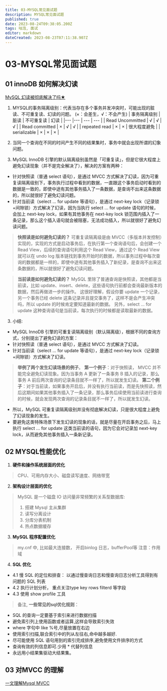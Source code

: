 ```yaml
---
title: 03-MYSQL常见面试题
description: MYSQL常见面试题
published: true
date: 2023-08-24T09:38:05.200Z
tags: 咕泡, 面试
editor: markdown
dateCreated: 2023-08-23T07:11:38.907Z
---
```


# 03-MYSQL常见面试题

## 01 innoDB 如何解决幻读
[MySQL 幻读被彻底解决了吗★](https://blog.csdn.net/m0_71777195/article/details/126968432)
1. MYSQL的事务隔离级别：代表当存在多个事务并发冲突时，可能出现的脏读、不可重复读、幻读的问题。 (×：会差生，√：不会产生)
  | 事务隔离级别        | 脏读 |  不可重复读 | 幻读 | 
  |---                |---  | ---        | --- |
  | Read Uncommitted  |   √ |    √       | √   |
  | Read committed    |   × |    √       |  √  |
  | repeated read     |  ×  |    ×       |  很大程度避免  |
  | serializable      |   × |    ×       |  × |
  
2. 当同一个查询在不同的时间产生不同的结果集时，事务中就会出现所谓的幻象问题。
3. MySQL InnoDB 引擎的默认隔离级别虽然是「可重复读」，但是它很大程度上避免幻读现象（并不是完全解决了），解决的方案有两种：
  - 针对快照读（普通 select 语句），是通过 MVCC 方式解决了幻读，因为可重复读隔离级别下，事务执行过程中看到的数据，一直跟这个事务启动时看到的数据是一致的，即使中途有其他事务插入了一条数据，是查询不出来这条数据的，所以就很好了避免幻读问题。
   - 针对当前读（select ... for update 等语句），是通过 next-key lock（记录锁+间隙锁）方式解决了幻读，因为当执行 select ... for update 语句的时候，会加上 next-key lock，如果有其他事务在 next-key lock 锁范围内插入了一条记录，那么这个插入语句就会被阻塞，无法成功插入，所以就很好了避免幻读问题。

> **快照读是如何避免幻读的？**
> 可重复读隔离级是由 MVCC（多版本并发控制）实现的，实现的方式是启动事务后，在执行第一个查询语句后，会创建一个 Read View，后续的查询语句利用这个 Read View，通过这个  Read View 就可以在 undo log 版本链找到事务开始时的数据，所以事务过程中每次查询的数据都是一样的，即使中途有其他事务插入了新纪录，是查询不出来这条数据的，所以就很好了避免幻读问题。

> **当前读是如何避免幻读的？**
> MySQL 里除了普通查询是快照读，其他都是当前读，比如 update、insert、delete，这些语句执行前都会查询最新版本的数据，然后再做进一步的操作。
这很好理解，假设你要 update 一个记录，另一个事务已经 delete 这条记录并且提交事务了，这样不是会产生冲突吗，所以 update 的时候肯定要知道最新的数据。
另外，select ... for update 这种查询语句是当前读，每次执行的时候都是读取最新的数据。


3. 小结:
 - MySQL InnoDB 引擎的可重复读隔离级别（默认隔离级），根据不同的查询方式，分别提出了避免幻读的方案：
  - 针对快照读（普通 select 语句），是通过 MVCC 方式解决了幻读。
 - 针对当前读（select ... for update 等语句），是通过 next-key lock（记录锁+间隙锁）方式解决了幻读。
> **举例了两个发生幻读场景的例子**。
> **第一个例子**：对于快照读， MVCC 并不能完全避免幻读现象。因为当事务 A 更新了一条事务 B 插入的记录，那么事务 A 前后两次查询的记录条目就不一样了，所以就发生幻读。
**第二个例子**：对于当前读，如果事务开启后，并没有执行当前读，而是先快照读，然后这期间如果其他事务插入了一条记录，那么事务后续使用当前读进行查询的时候，就会发现两次查询的记录条目就不一样了，所以就发生幻读。
- 所以，MySQL 可重复读隔离级别并没有彻底解决幻读，只是很大程度上避免了幻读现象的发生。
- 要避免这类特殊场景下发生幻读的现象的话，就是尽量在开启事务之后，马上执行 select ... for update 这类当前读的语句，因为它会对记录加 next-key lock，从而避免其他事务插入一条新记录。

## 02 MYSQL性能优化
1. **硬件和操作系统层面的优化**
>  CPU、可用内存大小、磁盘读写速度、网络带宽
2. **架构设计层面的优化**
> MySQL 是一个磁盘 IO 访问量非常频繁的关系型数据库:
> 1. 搭建 Mysql 主从集群
> 2. 读写分离设计
> 3. 分库分表机制
> 4. 热点数据缓存
3.  **MySQL 程序配置优化**
>  my.cnf 中, 比如最大连接数， 开启binlog 日志，bufferPool等
>  注意：作用域
4.  **SQL 优化**
  - 4.1 慢 SQL 的定位和排查： 以通过慢查询日志和慢查询日志分析工具得到有问题的 SQL 列表
  - 4.2 执行计划分析， 重点关注type key rows filterd 等字段
  - 4.3 使用 show profile 工具
  
> 备注, **一些常见的sql优化规则**： 
- SQL 的查询一定要基于索引来进行数据扫描
- 避免索引列上使用函数或者运算,这样会导致索引失效
- where 字句中 like %号,尽量放置在右边
- 使用索引扫描,联合索引中的列从左往右,命中越多越好.
- 尽可能使用 SQL 语句用到的索引完成排序,避免使用文件排序的方式
- 查询有效的列信息即可.少用 * 代替列信息
- 永远用小结果集驱动大结果集。

## 03 对MVCC 的理解
[一文理解Mysql MVCC](https://zhuanlan.zhihu.com/p/66791480)

